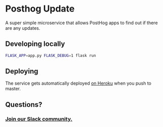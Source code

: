 # Posthog Update

A super simple microservice that allows PostHog apps to find out if there are any updates.

## Developing locally

```bash
FLASK_APP=app.py FLASK_DEBUG=1 flask run
```

## Deploying

The service gets automatically deployed [on Heroku](https://dashboard.heroku.com/apps/posthog-update) when you push to master.

## Questions?

### [Join our Slack community.](https://join.slack.com/t/posthogusers/shared_invite/enQtOTY0MzU5NjAwMDY3LTc2MWQ0OTZlNjhkODk3ZDI3NDVjMDE1YjgxY2I4ZjI4MzJhZmVmNjJkN2NmMGJmMzc2N2U3Yjc3ZjI5NGFlZDQ)
